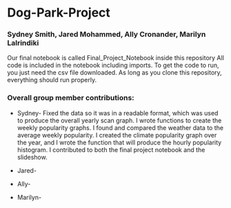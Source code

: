 # Dog-Park-Project
### Sydney Smith, Jared Mohammed, Ally Cronander, Marilyn Lalrindiki
Our final notebook is called Final_Project_Notebook inside this repository
All code is included in the notebook including imports. To get the code to run, you just need the csv file downloaded. As long as you clone this repository, everything should run properly. 


### Overall group member contributions:
- Sydney- Fixed the data so it was in a readable format, which was used to produce the overall yearly scan graph. I wrote functions to create the weekly popularity graphs. I found and compared the weather data to the average weekly popularity. I created the climate popularity graph over the year, and I wrote the function that will produce the hourly popularity histogram. I contributed to both the final project notebook and the slideshow.

- Jared- 

- Ally- 

- Marilyn- 
